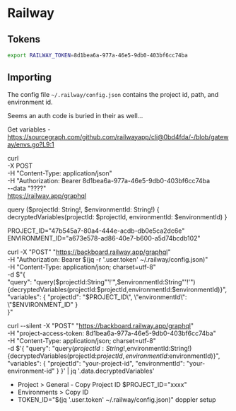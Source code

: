 # Railway

## Tokens

```sh
export RAILWAY_TOKEN=8d1bea6a-977a-46e5-9db0-403bf6cc74ba
```

## Importing

The config file `~/.railway/config.json` contains the project id, path, and environment id.

Seems an auth code is buried in their as well...

Get variables - https://sourcegraph.com/github.com/railwayapp/cli@0bd4fda/-/blob/gateway/envs.go?L9:1

curl \
  -X POST \
  -H "Content-Type: application/json" \
  -H "Authorization: Bearer 8d1bea6a-977a-46e5-9db0-403bf6cc74ba \
  --data "????" \
  https://railway.app/graphql


query ($projectId: String!, $environmentId: String!) { decryptedVariables(projectId: $projectId, environmentId: $environmentId) }


PROJECT_ID="47b545a7-80a4-444e-acdb-db0e5ca2dc6e"
ENVIRONMENT_ID="a673e578-ad86-40e7-b600-a5d74bcdb102"

curl -X "POST" "https://backboard.railway.app/graphql" \
     -H "Authorization: Bearer $(jq -r '.user.token' ~/.railway/config.json)" \
     -H "Content-Type: application/json; charset=utf-8" \
     -d $"{ \
	      \"query\": \"query(\$projectId:String"'!'",\$environmentId:String"'!'"){decryptedVariables(projectId:\$projectId,environmentId:\$environmentId)}\", \
	      \"variables\": { \"projectId\": \"$PROJECT_ID\", \"environmentId\": \"$ENVIRONMENT_ID\" } \
      }"

curl --silent -X "POST" "https://backboard.railway.app/graphql" \
     -H "project-access-token: 8d1bea6a-977a-46e5-9db0-403bf6cc74ba" \
     -H "Content-Type: application/json; charset=utf-8" \
     -d $'{
	"query": "query($projectId:String!,$environmentId:String!){decryptedVariables(projectId:$projectId,environmentId:$environmentId)}",
	"variables": {
		"projectId": "your-project-id",
		"environmentId": "your-environment-id"
	}
}' | jq '.data.decryptedVariables'


- Project > General - Copy Project ID $PROJECT_ID="xxxx"
- Environments > Copy ID
- TOKEN_ID="$(jq '.user.token' ~/.railway/config.json)"
doppler setup


